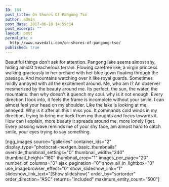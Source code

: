 ```yaml
---
ID: 184
post_title: On Shores Of Pangong Tso
author: admin
post_date: 2017-06-10 14:59:14
post_excerpt: ""
layout: post
permalink: >
  http://www.navedali.com/on-shores-of-pangong-tso/
published: true
---
```

Beautiful things don't ask for attention. Pangong lake seems almost shy, hiding amidst treacherous terrain. Flowing carefree like, a virgin princess walking graciously in her orchard with her blue gown floating through the passage. And mountains watching over it like royal guards. Sometimes mildly annoyed with all the excitement around.
Me, who am I? An observer mesmerized by the beauty around me. Its perfect, the sun, the water, the mountains. then why doesn't it quench my soul. why is it not enough. Every direction I look into, it feels the frame is incomplete without your smile. I can almost feel your head on my shoulder.
Like the lake is looking at me, annoyed. Why is it after all this I miss you. It commands cold winds in my direction, trying to bring me back from my thoughts and focus towards it.
How can I explain, more beauty it spreads around me, more lonely I get. Every passing wave reminds me of your shy face, am almost hard to catch smile, your eyes trying to say something.

[ngg_images source="galleries" container_ids="2" display_type="photocrati-nextgen_basic_thumbnails" override_thumbnail_settings="0" thumbnail_width="240" thumbnail_height="160" thumbnail_crop="1" images_per_page="20" number_of_columns="0" ajax_pagination="0" show_all_in_lightbox="0" use_imagebrowser_effect="0" show_slideshow_link="1" slideshow_link_text="[Show slideshow]" order_by="sortorder" order_direction="ASC" returns="included" maximum_entity_count="500"]